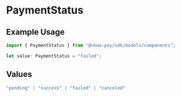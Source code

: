 # PaymentStatus

## Example Usage

```typescript
import { PaymentStatus } from "@nkwa-pay/sdk/models/components";

let value: PaymentStatus = "failed";
```

## Values

```typescript
"pending" | "success" | "failed" | "canceled"
```